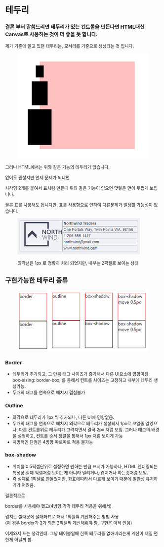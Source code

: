 # 테두리

### 결론 부터 말씀드리면 테두리가 있는 컨트롤을 만든다면 HTML대신 Canvas로 사용하는 것이 더 좋을 듯 합니다.&#x20;

제가 기존에 알고 있던 테두리는, 모서리를 기준으로 생성되는 것 입니다.&#x20;

<figure><img src="../../.gitbook/assets/image (2) (1).png" alt=""><figcaption></figcaption></figure>

그러나 HTML에서는 위와 같은 기능의 테두리가 없습니다.&#x20;

없어도 괜찮지만 언제 문제가 되냐면

사각형 2개를 붙여서 표처럼 만들때 위와 같은 기능이 없으면 맞닿은 면이 두껍게 보입니다.&#x20;

물론 표를 사용해도 됩니다만, 표를 사용함으로 인하여 다른문제가 발생할 가능성이 있습니다.&#x20;

<figure><img src="../../.gitbook/assets/image (1) (1) (1).png" alt=""><figcaption><p>외각선은 1px 로 정확히 처리 되었지만, 내부는 2픽셀로 보이는 상태</p></figcaption></figure>



## 구현가능한 테두리 종류

<figure><img src="../../.gitbook/assets/html border.png" alt=""><figcaption></figcaption></figure>

### Border

* 테두리가 추가되고, 그 만큼 태그 사이즈가 증가해서 다른 UI요소에 영향미침\
  box-sizing: border-box; 를 통해서 컨트롤 사이즈는 고정하고 내부에 테두리 생성가능.
* 두개의 태그를 연속으로 배치시 겹침불가

### Outline

* 외각으로 테두리가 1px 씩 추가되나, 다른 UI에 영향없음.
* 두개의 태그를 연속으로 배치시 외각으로 테두리가 생성되서 1px로 보일줄 알았으나, 다른 컨트롤위로 테두리가 그려지면서 결국 2px 처럼 보임.  그러나 태그의 배경을 설정하고, 컨트롤 순서 정렬을 통해서 1px 처럼 보이게 가능
* 치명적인 단점은 4방향 따로따로 적용 불가능

### box-shadow

* 위치를 0.5픽셀단위로 설정하면 원하는 만큼 표시가 가능하나, HTML 렌더링되는 특성상 실제 픽셀처럼 보이는게 아니라 밀리거나, 겹치거나 하는것처럼 보임. &#x20;
* 즉 실제로 1픽셀로 만들었지만, 좌표에따라서 다르게 보이기 때문에 일관성 유지하기가 어려움.



결론적으로&#x20;

border를 사용해야 했고(4방향 각각 테두리 적용을 위해서)

겹치는 셀때문에 절대좌표로 해서 1픽셀씩 계산해주는 방법 사용\
(이 경우 border가 2가 되면 2픽셀씩 계산해줘야 함. 구현은 아직 안됨)



이제와서 드는 생각인데. 그냥 테이블일때 한쪽 테두리를 없애버리는게 계산이 제일 편한게 아닐까 함.
